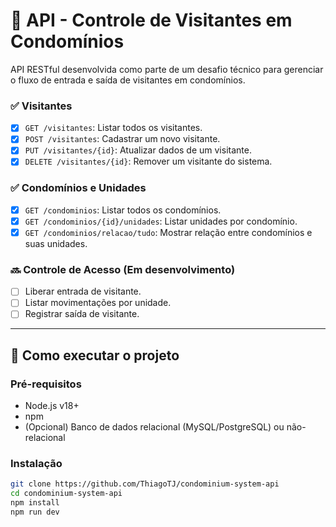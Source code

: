 # 🏢 API - Controle de Visitantes em Condomínios

API RESTful desenvolvida como parte de um desafio técnico para gerenciar o fluxo de entrada e saída de visitantes em condomínios.

### ✅ Visitantes
- [x] `GET /visitantes`: Listar todos os visitantes.
- [x] `POST /visitantes`: Cadastrar um novo visitante.
- [x] `PUT /visitantes/{id}`: Atualizar dados de um visitante.
- [x] `DELETE /visitantes/{id}`: Remover um visitante do sistema.

### ✅ Condomínios e Unidades
- [x] `GET /condominios`: Listar todos os condomínios.
- [x] `GET /condominios/{id}/unidades`: Listar unidades por condomínio.
- [x] `GET /condominios/relacao/tudo`: Mostrar relação entre condomínios e suas unidades.

### 🔜 Controle de Acesso (Em desenvolvimento)
- [ ] Liberar entrada de visitante.
- [ ] Listar movimentações por unidade.
- [ ] Registrar saída de visitante.

---

## 🚀 Como executar o projeto

### Pré-requisitos
- Node.js v18+
- npm
- (Opcional) Banco de dados relacional (MySQL/PostgreSQL) ou não-relacional

### Instalação
```bash
git clone https://github.com/ThiagoTJ/condominium-system-api
cd condominium-system-api
npm install
npm run dev
```